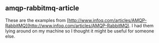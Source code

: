 ## amqp-rabbitmq-article

These are the examples from [http://www.infoq.com/articles/AMQP-RabbitMQ](http://www.infoq.com/articles/AMQP-RabbitMQ). I had them lying around on my machine so I thought it might be useful for someone else.
